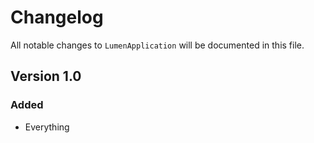 # Changelog

All notable changes to `LumenApplication` will be documented in this file.

## Version 1.0

### Added
- Everything
